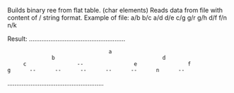 Builds binary ree from flat table. (char elements)
Reads data from file with content of <parent>/<child> string format. 
Example of file:
a/b
b/c
a/d
d/e
c/g
g/r
g/h
d/f
f/n
n/k

Result:
......................................................

                                    a                                                                      
                  b                                  d                                  
         c                --                e                f                
    g      --      --      --      --      --      n      --      
 

......................................................

